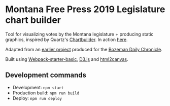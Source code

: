 # Montana Free Press 2019 Legislature chart builder

Tool for visualizing votes by the Montana legislature + producing static graphics, inspired by Quartz's [Chartbuilder](http://quartz.github.io/Chartbuilder/). In action [here](https://ericidietrich.com/mtfp-leg-vote-tool/).

Adapted from an [earlier project](https://github.com/eidietrich/mt-leg-vote-viz) produced for the [Bozeman Daily Chronicle](https://www.bozemandailychronicle.com/).

Built using [Webpack-starter-basic](https://github.com/lifenautjoe/webpack-starter-basic), [D3.js](https://d3js.org) and [html2canvas](https://html2canvas.hertzen.com/).

## Development commands

- Development: ```npm start```
- Production build: ```npm run build```
- Deploy: ```npm run deploy```